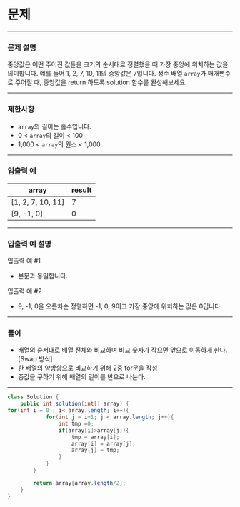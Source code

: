# 문제

---

### 문제 설명

중앙값은 어떤 주어진 값들을 크기의 순서대로 정렬했을 때 가장 중앙에 위치하는 값을 의미합니다. 예를 들어 1, 2, 7, 10, 11의 중앙값은 7입니다. 정수 배열 `array`가 매개변수로 주어질 때, 중앙값을 return 하도록 solution 함수를 완성해보세요.

---

### 제한사항

- `array`의 길이는 홀수입니다.
- 0 < `array`의 길이 < 100
- 1,000 < `array`의 원소 < 1,000

---

### 입출력 예

| array | result |
| --- | --- |
| [1, 2, 7, 10, 11] | 7 |
| [9, -1, 0] | 0 |

---

### 입출력 예 설명

입출력 예 #1

- 본문과 동일합니다.

입출력 예 #2

- 9, -1, 0을 오름차순 정렬하면 -1, 0, 9이고 가장 중앙에 위치하는 값은 0입니다.

---

### 풀이

- 배열의 순서대로 배열 전체와 비교하며 비교 숫자가 작으면 앞으로 이동하게 한다.[Swap 방식]
- 한 배열의 양방향으로 비교하기 위해 2중 for문을 작성
- 중값을 구하기 위해 배열의 길이를 반으로 나눈다.

---

```java
class Solution {
    public int solution(int[] array) {
for(int i = 0 ; i< array.length; i++){
            for(int j = i+1; j < array.length; j++){
                int tmp =0;
                if(array[i]>array[j]){
                    tmp = array[i];
                    array[i] = array[j];
                    array[j] = tmp;
                }
            }
        }

        return array[array.length/2];
    }
}
```